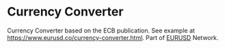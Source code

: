 # Currency Converter
Currency Converter based on the ECB publication. See example at https://www.eurusd.co/currency-converter.html. Part of <a href="https://www.eurusd.co/">EURUSD</a> Network.


